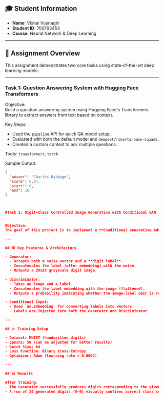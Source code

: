 
## 🎓 Student Information
- **Name**: Vishal Vusnagiri
- **Student ID**: 700763454
- **Course**: Neural Network & Deep Learning

---

## 🧾 Assignment Overview

This assignment demonstrates two core tasks using state-of-the-art deep learning models:

---

### Task 1: Question Answering System with Hugging Face Transformers

Objective:  
Build a question answering system using Hugging Face's Transformers library to extract answers from text based on context.

Key Steps:
- Used the `pipeline` API for quick QA model setup.
- Evaluated with both the default model and `deepset/roberta-base-squad2`.
- Created a custom context to ask multiple questions.

Tools: `transformers`, `torch`

Sample Output:
```json
{
  "answer": "Charles Babbage",
  "score": 0.87,
  "start": 0,
  "end": 16
}



#Task 2: Digit-Class Controlled Image Generation with Conditional GAN


Objective:
The goal of this project is to implement a **Conditional Generative Adversarial Network (cGAN)** that generates MNIST digit images based on a given class label (0–9). This helps demonstrate how **conditioning a GAN** on class labels allows for controlled generation of specific outputs.

---

## 🛠️ Key Features & Architecture

- Generator:
  - Accepts both a noise vector and a **digit label**.
  - Concatenates the label (after embedding) with the noise.
  - Outputs a 28x28 grayscale digit image.
  
- Discriminator:
  - Takes an image and a label.
  - Concatenates the label embedding with the image (flattened).
  - Outputs a probability indicating whether the image-label pair is real or fake.

- Conditional Input:
  - Used `nn.Embedding` for converting labels into vectors.
  - Labels are injected into both the Generator and Discriminator.

---

## 📈 Training Setup

- Dataset: MNIST (handwritten digits)
- Epochs: 50 (can be adjusted for better results)
- Batch Size: 64
- Loss Function: Binary Cross-Entropy
- Optimizer: Adam (learning rate = 0.0002)

---

## 📊 Results

After training:
- The Generator successfully produces digits corresponding to the given labels.
- A row of 10 generated digits (0–9) visually confirms correct class conditioning.


